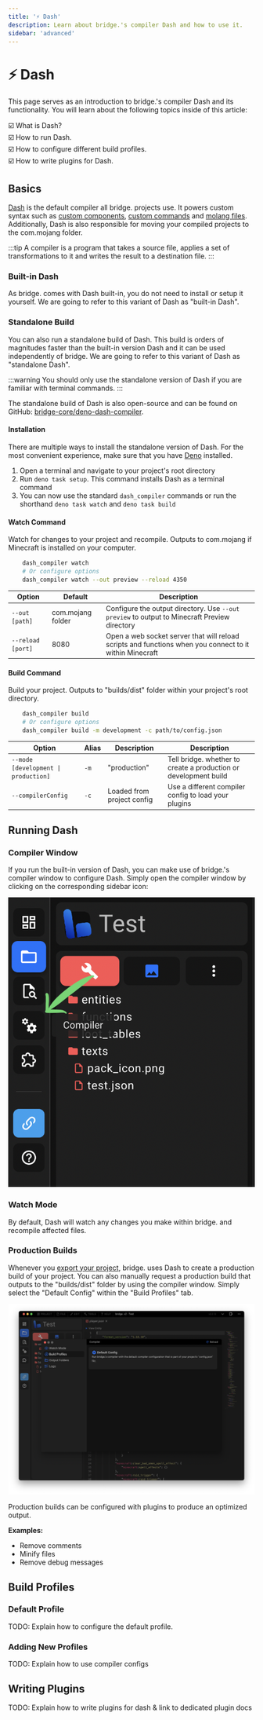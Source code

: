 ```yaml
---
title: '⚡️ Dash'
description: Learn about bridge.'s compiler Dash and how to use it.
sidebar: 'advanced'
---
```


# ⚡️ Dash

This page serves as an introduction to bridge.'s compiler Dash and its functionality.
You will learn about the following topics inside of this article:

:ballot_box_with_check: What is Dash?<br/>
:ballot_box_with_check: How to run Dash.<br/>
:ballot_box_with_check: How to configure different build profiles.<br/>
:ballot_box_with_check: How to write plugins for Dash.<br/>

## Basics

[Dash](https://github.com/bridge-core/dash-compiler/) is the default compiler all bridge. projects use. It powers custom syntax such as [custom components](/guide/advanced/custom-components), [custom commands](/guide/advanced/custom-commands) and [molang files](/guide/advanced/molang-files). Additionally, Dash is also responsible for moving your compiled projects to the com.mojang folder.

:::tip
A compiler is a program that takes a source file, applies a set of transformations to it and writes the result to a destination file.
:::

### Built-in Dash

As bridge. comes with Dash built-in, you do not need to install or setup it yourself. We are going to refer to this variant of Dash as "built-in Dash".

### Standalone Build

You can also run a standalone build of Dash. This build is orders of magnitudes faster than the built-in version Dash and it can be used independently of bridge.
We are going to refer to this variant of Dash as "standalone Dash".

:::warning
You should only use the standalone version of Dash if you are familiar with terminal commands.
:::

The standalone build of Dash is also open-source and can be found on GitHub: [bridge-core/deno-dash-compiler](https://github.com/bridge-core/deno-dash-compiler).

#### Installation

There are multiple ways to install the standalone version of Dash. For the most convenient experience, make sure that you have [Deno](https://deno.land/) installed.

1. Open a terminal and navigate to your project's root directory
2. Run `deno task setup`. This command installs Dash as a terminal command
3. You can now use the standard `dash_compiler` commands or run the shorthand `deno task watch` and `deno task build`

#### Watch Command

Watch for changes to your project and recompile. Outputs to com.mojang if Minecraft is installed on your computer.

```bash
    dash_compiler watch
    # Or configure options
    dash_compiler watch --out preview --reload 4350
```

| Option            | Default           | Description                                                                                             |
| ----------------- | ----------------- | ------------------------------------------------------------------------------------------------------- |
| `--out [path]`    | com.mojang folder | Configure the output directory. Use `--out preview` to output to Minecraft Preview directory            |
| `--reload [port]` | 8080              | Open a web socket server that will reload scripts and functions when you connect to it within Minecraft |

#### Build Command

Build your project. Outputs to "builds/dist" folder within your project's root directory.

```bash
    dash_compiler build
    # Or configure options
    dash_compiler build -m development -c path/to/config.json
```

| Option                               | Alias | Description                | Description                                                      |
| ------------------------------------ | ----- | -------------------------- | ---------------------------------------------------------------- |
| `--mode [development \| production]` | `-m`  | "production"               | Tell bridge. whether to create a production or development build |
| `--compilerConfig`                   | `-c`  | Loaded from project config | Use a different compiler config to load your plugins             |

## Running Dash

### Compiler Window

If you run the built-in version of Dash, you can make use of bridge.'s compiler window to configure Dash.
Simply open the compiler window by clicking on the corresponding sidebar icon:

<img :style="{ height: '16rem' }" src="./compiler-window.png" alt="Screenshot of bridge.'s sidebar with an arrow pointing to the compiler window"/>

### Watch Mode

By default, Dash will watch any changes you make within bridge. and recompile affected files.

### Production Builds

Whenever you [export your project](/guide/misc/export-project), bridge. uses Dash to create a production build of your project. You can also manually request a production build that outputs to the "builds/dist" folder by using the compiler window. Simply select the "Default Config" within the "Build Profiles" tab.

![bridge.'s build profile selection](./build-profiles.png)

Production builds can be configured with plugins to produce an optimized output.

**Examples:**

-   Remove comments
-   Minify files
-   Remove debug messages

## Build Profiles

### Default Profile

TODO: Explain how to configure the default profile.

### Adding New Profiles

TODO: Explain how to use compiler configs

## Writing Plugins

TODO: Explain how to write plugins for dash & link to dedicated plugin docs
